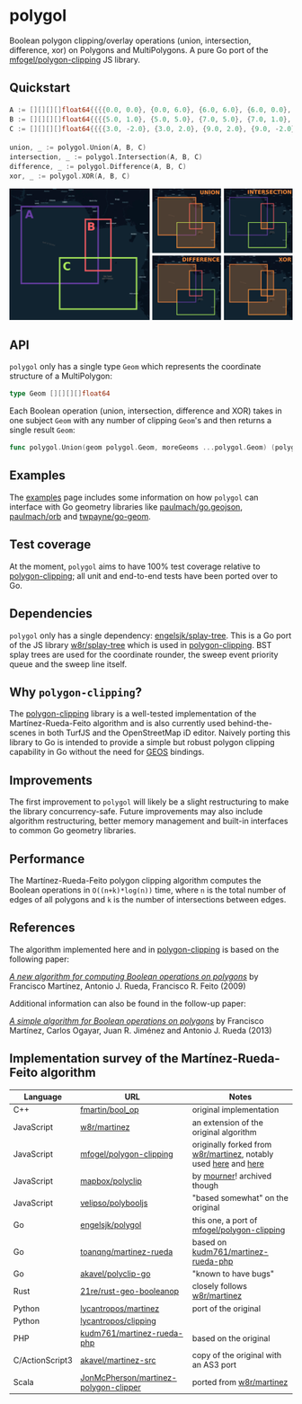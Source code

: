 # polygol

Boolean polygon clipping/overlay operations (union, intersection, difference, xor) on Polygons and MultiPolygons. A pure Go port of the [mfogel/polygon-clipping](https://github.com/mfogel/polygon-clipping) JS library.

## Quickstart

```go
A := [][][][]float64{{{{0.0, 0.0}, {0.0, 6.0}, {6.0, 6.0}, {6.0, 0.0}, {0.0, 0.0}}}}
B := [][][][]float64{{{{5.0, 1.0}, {5.0, 5.0}, {7.0, 5.0}, {7.0, 1.0}, {5.0, 1.0}}}}
C := [][][][]float64{{{{3.0, -2.0}, {3.0, 2.0}, {9.0, 2.0}, {9.0, -2.0}, {3.0, -2.0}}}}

union, _ := polygol.Union(A, B, C)
intersection, _ := polygol.Intersection(A, B, C)
difference, _ := polygol.Difference(A, B, C)
xor, _ := polygol.XOR(A, B, C)
```

![](images/polygol.png)

## API

```polygol``` only has a single type ```Geom``` which represents the coordinate structure of a MultiPolygon:

```go
type Geom [][][][]float64
```

Each Boolean operation (union, intersection, difference and XOR) takes in one subject ```Geom``` with any number of clipping ```Geom```'s and then returns a single result ```Geom```:

```go
func polygol.Union(geom polygol.Geom, moreGeoms ...polygol.Geom) (polygol.Geom, error)
```

## Examples

The [examples](https://github.com/engelsjk/polygol/tree/main/examples) page includes some information on how ```polygol``` can interface with Go geometry libraries like [paulmach/go.geojson](https://github.com/paulmach/go.geojson), [paulmach/orb](https://github.com/paulmach/orb) and [twpayne/go-geom](https://github.com/twpayne/go-geom).

## Test coverage

At the moment, ```polygol``` aims to have 100% test coverage relative to [polygon-clipping](https://github.com/mfogel/polygon-clipping); all unit and end-to-end tests have been ported over to Go.

## Dependencies

```polygol``` only has a single dependency: [engelsjk/splay-tree](https://github.com/engelsjk/splay-tree/). This is a Go port of the JS library [w8r/splay-tree](https://github.com/w8r/splay-tree) which is used in [polygon-clipping](https://github.com/mfogel/polygon-clipping). BST splay trees are used for the coordinate rounder, the sweep event priority queue and the sweep line itself.

## Why ```polygon-clipping```?

The [polygon-clipping](https://github.com/mfogel/polygon-clipping) library is a well-tested implementation of the Martínez-Rueda-Feito algorithm and is also currently used behind-the-scenes in both TurfJS and the OpenStreetMap iD editor. Naively porting this library to Go is intended to provide a simple but robust polygon clipping capability in Go without the need for [GEOS](https://trac.osgeo.org/geos) bindings.

## Improvements

The first improvement to ```polygol``` will likely be a slight restructuring to make the library concurrency-safe. Future improvements may also include algorithm restructuring, better memory management and built-in interfaces to common Go geometry libraries.

## Performance

The Martínez-Rueda-Feito polygon clipping algorithm computes the Boolean operations in ```O((n+k)*log(n))``` time, where ```n``` is the total number of edges of all polygons and ```k``` is the number of intersections between edges.

## References

The algorithm implemented here and in [polygon-clipping](https://github.com/mfogel/polygon-clipping) is based on the following paper:

[*A new algorithm for computing Boolean operations on polygons*](https://github.com/mfogel/polygon-clipping/blob/master/paper.pdf) by Francisco Martínez, Antonio J. Rueda, Francisco R. Feito (2009)

Additional information can also be found in the follow-up paper:

[*A simple algorithm for Boolean operations on polygons*](https://www.sciencedirect.com/science/article/abs/pii/S0965997813000379) by Francisco Martínez, Carlos Ogayar, Juan R. Jiménez and Antonio J. Rueda (2013)

## Implementation survey of the Martínez-Rueda-Feito algorithm

| Language | URL | Notes |
| -- | ---------------------------------------------------------------| - |
| C++ | [fmartin/bool_op](http://www4.ujaen.es/~fmartin/bool_op.html) | original implementation |
| JavaScript | [w8r/martinez](https://github.com/w8r/martinez) | an extension of the original algorithm |
| JavaScript | [mfogel/polygon-clipping](https://github.com/mfogel/polygon-clipping) | originally forked from [w8r/martinez](https://github.com/w8r/martinez), notably used [here](https://github.com/Turfjs/turf) and [here](https://github.com/openstreetmap/iD) |
| JavaScript | [mapbox/polyclip](https://github.com/mapbox/polyclip) | by [mourner](https://github.com/mourner)! archived though |
| JavaScript | [velipso/polybooljs](https://github.com/velipso/polybooljs) | "based somewhat" on the original |
| Go | [engelsjk/polygol](https://github.com/engelsjk/polygol) | this one, a port of [mfogel/polygon-clipping](https://github.com/mfogel/polygon-clipping) |
| Go | [toanqng/martinez-rueda](https://github.com/toanqng/martinez-rueda) | based on [kudm761/martinez-rueda-php](https://github.com/kudm761/martinez-rueda-php) |
| Go | [akavel/polyclip-go](https://github.com/akavel/polyclip-go) | "known to have bugs" |
| Rust | [21re/rust-geo-booleanop](https://github.com/21re/rust-geo-booleanop) | closely follows [w8r/martinez](https://github.com/w8r/martinez) |
| Python | [lycantropos/martinez](https://github.com/lycantropos/martinez) | port of the original |
| Python | [lycantropos/clipping](https://github.com/lycantropos/clipping) | |
| PHP | [kudm761/martinez-rueda-php](https://github.com/kudm761/martinez-rueda-php) | based on the original |
| C/ActionScript3 | [akavel/martinez-src](https://github.com/akavel/martinez-src) | copy of the original with an AS3 port |
| Scala | [JonMcPherson/martinez-polygon-clipper](https://github.com/JonMcPherson/martinez-polygon-clipper) | ported from [w8r/martinez](https://github.com/w8r/martinez) |
